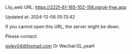 Lily_web URL: https://222f-61-165-102-156.ngrok-free.app

Updated at: 2024-12-06 05:13:42

If you cannot open this URL, the server might be down.

Please contact: 

goley04@foxmail.com Or Wechat:GL_yeaH